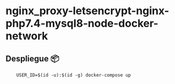 # nginx_proxy-letsencrypt-nginx-php7.4-mysql8-node-docker-network

## Despliegue 📦

```
    USER_ID=$(id -u):$(id -g) docker-compose up

```
